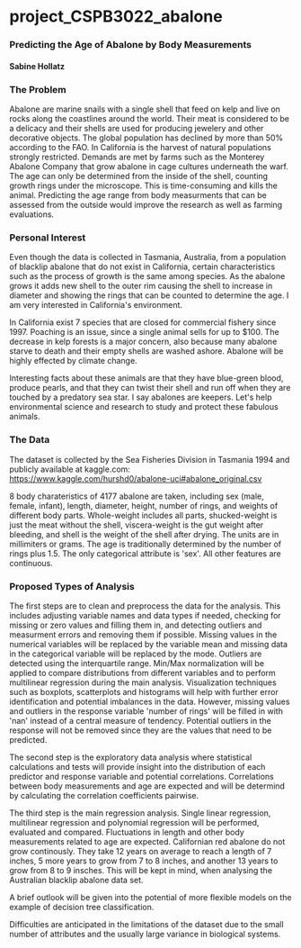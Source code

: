 # project_CSPB3022_abalone

### Predicting the Age of Abalone by Body Measurements
#### Sabine Hollatz

### The Problem
Abalone are marine snails with a single shell that feed on kelp and live on rocks along the coastlines around the world. Their meat is considered to be a delicacy and their shells are used for producing jewelery and other decorative objects. The global population has declined by more than 50% according to the FAO. In California is the harvest of natural populations strongly restricted. Demands are met by farms such as the Monterey Abalone Company that grow abalone in cage cultures underneath the warf. The age can only be determined from the inside of the shell, counting growth rings under the microscope. This is time-consuming and kills the animal. Predicting the age range from body measurments that can be assessed from the outside would improve the research as well as farming evaluations.

### Personal Interest
Even though the data is collected in Tasmania, Australia, from a population of blacklip abalone that do not exist in California, certain characteristics such as the process of growth is the same among species. As the abalone grows it adds new shell to the outer rim causing the shell to increase in diameter and showing the rings that can be counted to determine the age. I am very interested in California's environment.

In California exist 7 species that are closed for commercial fishery since 1997. Poaching is an issue, since a single animal sells for up to $100. The decrease in kelp forests is a major concern, also because many abalone starve to death and their empty shells are washed ashore. Abalone will be highly effected by climate change.


Interesting facts about these animals are that they have blue-green blood, produce pearls, and that they can twist their shell and run off when they are touched by a predatory sea star.
I say abalones are keepers. Let's help environmental science and research to study and protect these fabulous animals.

### The Data
The dataset is collected by the Sea Fisheries Division in Tasmania 1994 and publicly available at kaggle.com: <br>
https://www.kaggle.com/hurshd0/abalone-uci#abalone_original.csv

8 body charateristics of 4177 abalone are taken, including sex (male, female, infant), length, diameter, height, number of rings, and weights of different body parts. Whole-weight includes all parts, shucked-weight is just the meat without the shell, viscera-weight is the gut weight after bleeding, and shell is the weight of the shell after drying. The units are in millimiters or grams. The age is traditionally determined by the number of rings plus 1.5. The only categorical attribute is 'sex'. All other features are continuous. <br>

### Proposed Types of Analysis
The first steps are to clean and preprocess the data for the analysis. This includes adjusting variable names and data types if needed, checking for missing or zero values and filling them in, and detecting outliers and measurment errors and removing them if possible. Missing values in the numerical variables will be replaced by the variable mean and missing data in the categorical variable will be replaced by the mode. Outliers are detected using the interquartile range. Min/Max normalization will be applied to compare distributions from different variables and to perform multilinear regression during the main analysis. Visualization techniques such as boxplots, scatterplots and histograms will help with further error identification and potential imbalances in the data. However, missing values and outliers in the response variable 'number of rings' will be filled in with 'nan' instead of a central measure of tendency. Potential outliers in the response will not be removed since they are the values that need to be predicted. 

The second step is the exploratory data analysis where statistical calculations and tests will provide insight into the distribution of each predictor and response variable and potential correlations. Correlations between body measurements and age are expected and will be determind by calculating the correlation coefficients pairwise.

The third step is the main regression analysis. Single linear regression, multilinear regression and polynomial regression will be performed, evaluated and compared. Fluctuations in length and other body measurements related to age are expected. Californian red abalone do not grow continously. They take 12 years on average to reach a length of 7 inches, 5 more years to grow from 7 to 8 inches, and another 13 years to grow from 8 to 9 insches. This will be kept in mind, when analysing the Australian blacklip abalone data set.

A brief outlook will be given into the potential of more flexible models on the example of decision tree classification.

Difficulties are anticipated in the limitations of the dataset due to the small number of attributes and the usually large variance in biological systems. 


